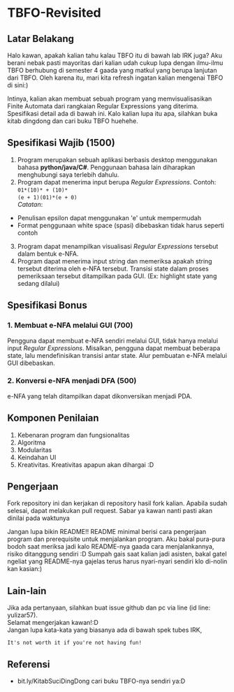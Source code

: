 # TBFO-Revisited
## Latar Belakang
Halo kawan, apakah kalian tahu kalau TBFO itu di bawah lab IRK juga? Aku berani nebak pasti mayoritas dari kalian udah cukup lupa dengan ilmu-ilmu TBFO berhubung di semester 4 gaada yang matkul yang berupa lanjutan dari TBFO. Oleh karena itu, mari kita refresh ingatan kalian mengenai TBFO di sini:)

Intinya, kalian akan membuat sebuah program yang memvisualisasikan Finite Automata dari rangkaian Regular Expressions yang diterima. Spesifikasi detail ada di bawah ini. Kalo kalian lupa itu apa, silahkan buka kitab dingdong dan cari buku TBFO huehehe.

## Spesifikasi Wajib (1500)
1. Program merupakan sebuah aplikasi berbasis desktop menggunakan bahasa <b>python/java/C#</b>. Penggunaan bahasa lain diharapkan menghubungi saya terlebih dahulu.
2. Program dapat menerima input berupa *Regular Expressions*. Contoh: <br>
`01*(10)* + (10)*`<br>
`(e + 1)(01)*(e + 0)`<br>
*Catatan*: 
- Penulisan epsilon dapat menggunakan 'e' untuk mempermudah
- Format penggunaan white space (spasi) dibebaskan tidak harus seperti contoh
3. Program dapat menampilkan visualisasi *Regular Expressions* tersebut dalam bentuk e-NFA.
4. Program dapat menerima input string dan memeriksa apakah string tersebut diterima oleh e-NFA tersebut. Transisi state dalam proses pemeriksaan tersebut ditampilkan pada GUI. (Ex: highlight state yang sedang dilalui)

## Spesifikasi Bonus
### 1. Membuat e-NFA melalui GUI (700)
Pengguna dapat membuat e-NFA sendiri melalui GUI, tidak hanya melalui input *Regular Expressions*. Misalkan, pengguna dapat membuat beberapa state, lalu mendefinisikan transisi antar state. Alur pembuatan e-NFA melalui GUI dibebaskan.
### 2. Konversi e-NFA menjadi DFA (500)
e-NFA yang telah ditampilkan dapat dikonversikan menjadi PDA. 

## Komponen Penilaian
1. Kebenaran program dan fungsionalitas
2. Algoritma
3. Modularitas
4. Keindahan UI
5. Kreativitas. Kreativitas apapun akan dihargai :D

## Pengerjaan
Fork repository ini dan kerjakan di repository hasil fork kalian. Apabila sudah selesai, dapat melakukan pull request. Sabar ya kawan nanti pasti akan dinilai pada waktunya

Jangan lupa bikin README!! README minimal berisi cara pengerjaan program dan prerequisite untuk menjalankan program. Aku bakal pura-pura bodoh saat meriksa jadi kalo README-nya gaada cara menjalankannya, risiko ditanggung sendiri :D Sumpah gais saat kalian jadi asisten, bakal gatel ngeliat yang README-nya gajelas terus harus nyari-nyari sendiri klo di-nolin kan kasian:)

## Lain-lain
Jika ada pertanyaan, silahkan buat issue github dan pc via line (id line: yulizar57).<br>
Selamat mengerjakan kawan!:D<br>
Jangan lupa kata-kata yang biasanya ada di bawah spek tubes IRK,
```
It's not worth it if you're not having fun!
```

## Referensi
- bit.ly/KitabSuciDingDong cari buku TBFO-nya sendiri ya:D

